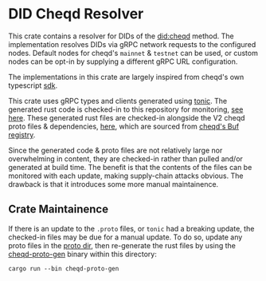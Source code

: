 # DID Cheqd Resolver
This crate contains a resolver for DIDs of the [did:cheqd](https://docs.cheqd.io/product/architecture/adr-list/adr-001-cheqd-did-method) method. The implementation resolves DIDs via gRPC network requests to the configured nodes. Default nodes for cheqd's `mainnet` & `testnet` can be used, or custom nodes can be opt-in by supplying a different gRPC URL configuration.

The implementations in this crate are largely inspired from cheqd's own typescript [sdk](https://github.com/cheqd/sdk/blob/main/src/modules/did.ts).

This crate uses gRPC types and clients generated using [tonic](https://github.com/hyperium/tonic). The generated rust code is checked-in to this repository for monitoring, [see here](./src/proto/mod.rs). These generated rust files are checked-in alongside the V2 cheqd proto files & dependencies, [here](./cheqd_proto_gen/proto/), which are sourced from [cheqd's Buf registry](https://buf.build/cheqd/proto/docs).

Since the generated code & proto files are not relatively large nor overwhelming in content, they are checked-in rather than pulled and/or generated at build time. The benefit is that the contents of the files can be monitored with each update, making supply-chain attacks obvious. The drawback is that it introduces some more manual maintainence.

## Crate Maintainence
If there is an update to the `.proto` files, or `tonic` had a breaking update, the checked-in files may be due for a manual update. To do so, update any proto files in the [proto dir](./cheqd_proto_gen/proto/), then re-generate the rust files by using the [cheqd-proto-gen](./cheqd_proto_gen/) binary within this directory:
```
cargo run --bin cheqd-proto-gen
```